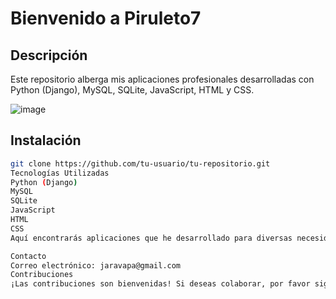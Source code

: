 # Bienvenido a Piruleto7

## Descripción
Este repositorio alberga mis aplicaciones profesionales desarrolladas con Python (Django), MySQL, SQLite, JavaScript, HTML y CSS.


![image](https://github.com/Piruleto7/Piruleto7/assets/128342701/7ac19ed2-43de-4f48-9046-19bfcad0035d)

## Instalación
```bash
git clone https://github.com/tu-usuario/tu-repositorio.git
Tecnologías Utilizadas
Python (Django)
MySQL
SQLite
JavaScript
HTML
CSS
Aquí encontrarás aplicaciones que he desarrollado para diversas necesidades.

Contacto
Correo electrónico: jaravapa@gmail.com
Contribuciones
¡Las contribuciones son bienvenidas! Si deseas colaborar, por favor sigue las pautas de contribución.
